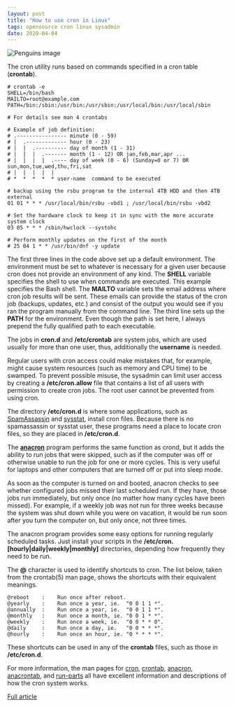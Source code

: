 ```yaml
---
layout: post
title: "How to use cron in Linux"
tags: opensource cron linux sysadmin
date: 2020-04-04
---
```


![Penguins image](https://opensource.com/sites/default/files/styles/image-full-size/public/lead-images/linux-penguins.png?itok=yKOpaJM_)

The cron utility runs based on commands specified in a cron table (**crontab**).

```
# crontab -e
SHELL=/bin/bash
MAILTO=root@example.com
PATH=/bin:/sbin:/usr/bin:/usr/sbin:/usr/local/bin:/usr/local/sbin

# For details see man 4 crontabs

# Example of job definition:
# .---------------- minute (0 - 59)
# |  .------------- hour (0 - 23)
# |  |  .---------- day of month (1 - 31)
# |  |  |  .------- month (1 - 12) OR jan,feb,mar,apr ...
# |  |  |  |  .---- day of week (0 - 6) (Sunday=0 or 7) OR sun,mon,tue,wed,thu,fri,sat
# |  |  |  |  |
# *  *  *  *  * user-name  command to be executed

# backup using the rsbu program to the internal 4TB HDD and then 4TB external
01 01 * * * /usr/local/bin/rsbu -vbd1 ; /usr/local/bin/rsbu -vbd2

# Set the hardware clock to keep it in sync with the more accurate system clock
03 05 * * * /sbin/hwclock --systohc

# Perform monthly updates on the first of the month
# 25 04 1 * * /usr/bin/dnf -y update
```

The first three lines in the code above set up a default environment. The environment must be set to 
whatever is necessary for a given user because cron does not provide an environment of any kind. The 
**SHELL** variable specifies the shell to use when commands are executed. This example specifies the 
Bash shell. The **MAILTO** variable sets the email address where cron job results will be sent. These 
emails can provide the status of the cron job (backups, updates, etc.) and consist of the output you 
would see if you ran the program manually from the command line. The third line sets up the **PATH** 
for the environment. Even though the path is set here, I always prepend the fully qualified path to 
each executable.

The jobs in **cron.d** and **/etc/crontab** are system jobs, which are used usually for more than one 
user, thus, additionally the **username** is needed.

Regular users with cron access could make mistakes that, for example, might cause system resources 
(such as memory and CPU time) to be swamped. To prevent possible misuse, the sysadmin can limit user 
access by creating a **/etc/cron.allow** file that contains a list of all users with permission to 
create cron jobs. The root user cannot be prevented from using cron.

The directory **/etc/cron.d** is where some applications, such as 
[SpamAssassin](http://spamassassin.apache.org/) and 
[sysstat](https://github.com/sysstat/sysstat), install cron files. Because there is no spamassassin 
or sysstat user, these programs need a place to locate cron files, so they are placed in **/etc/cron.d**.

The **[anacron](https://en.wikipedia.org/wiki/Anacron)** program performs the same function as crond, 
but it adds the ability to run jobs that were skipped, such as if the computer was off or otherwise 
unable to run the job for one or more cycles. This is very useful for laptops and other computers that 
are turned off or put into sleep mode.

As soon as the computer is turned on and booted, anacron checks to see whether configured jobs missed 
their last scheduled run. If they have, those jobs run immediately, but only once (no matter how many 
cycles have been missed). For example, if a weekly job was not run for three weeks because the system 
was shut down while you were on vacation, it would be run soon after you turn the computer on, but only 
once, not three times.

The anacron program provides some easy options for running regularly scheduled tasks. Just install your 
scripts in the **/etc/cron.[hourly|daily|weekly|monthly]** directories, depending how frequently they need 
to be run.

The **@** character is used to identify shortcuts to cron. The list below, taken from the crontab(5) man page, 
shows the shortcuts with their equivalent meanings.

```
@reboot    :    Run once after reboot.
@yearly    :    Run once a year, ie.  "0 0 1 1 *".
@annually  :    Run once a year, ie.  "0 0 1 1 *".
@monthly   :    Run once a month, ie. "0 0 1 * *".
@weekly    :    Run once a week, ie.  "0 0 * * 0".
@daily     :    Run once a day, ie.   "0 0 * * *".
@hourly    :    Run once an hour, ie. "0 * * * *".
```

These shortcuts can be used in any of the **crontab** files, such as those in **/etc/cron.d**.

For more information, the man pages for 
[cron](http://man7.org/linux/man-pages/man8/cron.8.html), 
[crontab](http://man7.org/linux/man-pages/man5/crontab.5.html), 
[anacron](http://man7.org/linux/man-pages/man8/anacron.8.html), 
[anacrontab](http://man7.org/linux/man-pages/man5/anacrontab.5.html), and 
[run-parts](http://manpages.ubuntu.com/manpages/zesty/man8/run-parts.8.html) all have excellent information 
and descriptions of how the cron system works.

[Full article](https://opensource.com/article/17/11/how-use-cron-linux)
